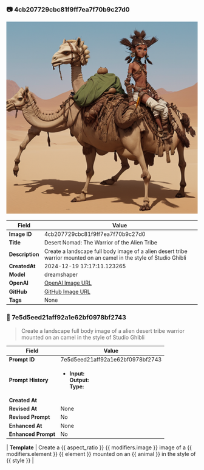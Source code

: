 

### 📷 4cb207729cbc81f9ff7ea7f70b9c27d0 


![data.id](./4cb207729cbc81f9ff7ea7f70b9c27d0.jpg)


| Field          | Value                                                                                                                     |
|----------------|---------------------------------------------------------------------------------------------------------------------------|
| **Image ID**             | 4cb207729cbc81f9ff7ea7f70b9c27d0                                                                                                             |
| **Title**           | Desert Nomad: The Warrior of the Alien Tribe                                                                                                       |
| **Description**           | Create a landscape full body image of a alien desert tribe warrior mounted on an camel in the style of Studio Ghibli                                                                                                       |
| **CreatedAt**        | 2024-12-19 17:17:11.123265                                                                                                        |
| **Model**        | dreamshaper                                                                                                        |
| **OpenAI**         | [OpenAI Image URL](http://192.168.1.85:8081/generated-images/b641427973366.png)                                                                                |
| **GitHub**         | [GitHub Image URL](https://raw.githubusercontent.com/Caneta-Silva/studio-ghibli/refs/heads/main/images/4cb207729cbc81f9ff7ea7f70b9c27d0/4cb207729cbc81f9ff7ea7f70b9c27d0.jpg)                                                                                |
| **Tags**       | None                                                                                                                   |

### 📜 7e5d5eed21aff92a1e62bf0978bf2743

> Create a landscape full body image of a alien desert tribe warrior mounted on an camel in the style of Studio Ghibli

| Field          | Value                                                                                                                                                                      |
|----------------|----------------------------------------------------------------------------------------------------------------------------------------------------------------------------|
| **Prompt ID**  | 7e5d5eed21aff92a1e62bf0978bf2743                                                                                                                                                            |
| **Prompt History** | <ul><li>**Input:**  <br> **Output:**  <br> **Type:** </li></ul> |
| **Created At** |                                                                                                                                                    |
| **Revised At** | None                                                                                                                                                   |
| **Revised Prompt** | No                                                                                                                                                                      |
| **Enhanced At** | None                                                                                                                                                  |
| **Enhanced Prompt** | No                                                                                                                                                                    |

| **Template**   | Create a {{ aspect_ratio }} {{ modifiers.image }} image of a {{ modifiers.element }} {{ element }} mounted on an {{ animal }} in the style of {{ style }}                                                                                                                                           |


